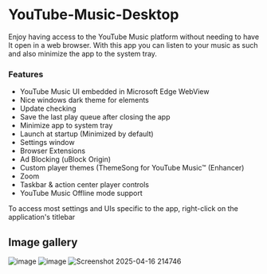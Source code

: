 # YouTube-Music-Desktop
 Enjoy having access to the YouTube Music platform without needing to have It open in a web browser. With this app you can listen to your music as such and also minimize the app to the system tray. 

### Features
- YouTube Music UI embedded in Microsoft Edge WebView
- Nice windows dark theme for elements
- Update checking
- Save the last play queue after closing the app
- Minimize app to system tray
- Launch at startup (Minimized by default)
- Settings window
- Browser Extensions
- Ad Blocking (uBlock Origin)
- Custom player themes (ThemeSong for YouTube Music™ (Enhancer)
- Zoom
- Taskbar & action center player controls
- YouTube Music Offline mode support


To access most settings and UIs specific to the app, right-click on the application's titlebar

## Image gallery
![image](https://github.com/user-attachments/assets/a9afbc79-dca7-4fc5-bc81-b30c13c64112)
![image](https://github.com/user-attachments/assets/daeb1107-3eab-427e-a412-03aa81af4962)
![Screenshot 2025-04-16 214746](https://github.com/user-attachments/assets/5dc03349-1b5f-45e5-a4a0-bcdfe59eb088)
